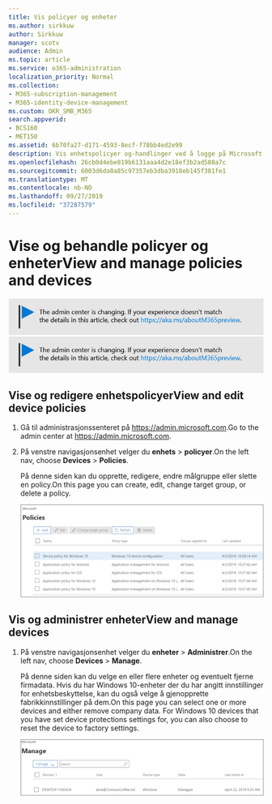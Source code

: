 ```yaml
---
title: Vis policyer og enheter
ms.author: sirkkuw
author: Sirkkuw
manager: scotv
audience: Admin
ms.topic: article
ms.service: o365-administration
localization_priority: Normal
ms.collection:
- M365-subscription-management
- M365-identity-device-management
ms.custom: OKR_SMB_M365
search.appverid:
- BCS160
- MET150
ms.assetid: 6b70fa27-d171-4593-8ecf-f78bb4ed2e99
description: Vis enhetspolicyer og-handlinger ved å logge på Microsoft 365 Business med global administratorlegitimasjon.
ms.openlocfilehash: 26cb0d4ebe819b6131aaa4d2e18ef3b2ad588a7c
ms.sourcegitcommit: 6003d6da0a85c97357eb3dba3918eb145f381fe1
ms.translationtype: MT
ms.contentlocale: nb-NO
ms.lasthandoff: 09/27/2019
ms.locfileid: "37287579"
---
```

# <a name="view-and-manage-policies-and-devices"></a><span data-ttu-id="8da20-103">Vise og behandle policyer og enheter</span><span class="sxs-lookup"><span data-stu-id="8da20-103">View and manage policies and devices</span></span>

<span data-ttu-id="8da20-104">[![Label å fortelle deg at Administrasjonssenteret er i endring, og du kan finne mer informasjon på aka.ms/aboutM365preview.](media/m365admincenterchanging.png)](https://docs.microsoft.com/office365/admin/microsoft-365-admin-center-preview)</span><span class="sxs-lookup"><span data-stu-id="8da20-104">[![Label to let you know the admin center is changing and you can find more details at aka.ms/aboutM365preview.](media/m365admincenterchanging.png)](https://docs.microsoft.com/office365/admin/microsoft-365-admin-center-preview)</span></span>

## <a name="view-and-edit-device-policies"></a><span data-ttu-id="8da20-105">Vise og redigere enhetspolicyer</span><span class="sxs-lookup"><span data-stu-id="8da20-105">View and edit device policies</span></span>

1.  <span data-ttu-id="8da20-106">Gå til administrasjonssenteret på <a href="https://go.microsoft.com/fwlink/p/?linkid=837890" target="_blank">https://admin.microsoft.com</a>.</span><span class="sxs-lookup"><span data-stu-id="8da20-106">Go to the admin center at <a href="https://go.microsoft.com/fwlink/p/?linkid=837890" target="_blank">https://admin.microsoft.com</a>.</span></span>
2. <span data-ttu-id="8da20-107">På venstre navigasjonsenhet velger du **enhets** \> **policyer**.</span><span class="sxs-lookup"><span data-stu-id="8da20-107">On the left nav, choose **Devices** \> **Policies**.</span></span>

    <span data-ttu-id="8da20-108">På denne siden kan du opprette, redigere, endre målgruppe eller slette en policy.</span><span class="sxs-lookup"><span data-stu-id="8da20-108">On this page you can create, edit, change target group, or delete a policy.</span></span>

    ![Screenshot of the Policies page](media/devicepolicies.png)
  
## <a name="view-and-manage-devices"></a><span data-ttu-id="8da20-110">Vis og administrer enheter</span><span class="sxs-lookup"><span data-stu-id="8da20-110">View and manage devices</span></span>


1. <span data-ttu-id="8da20-111">På venstre navigasjonsenhet velger du **enheter** \> **Administrer**.</span><span class="sxs-lookup"><span data-stu-id="8da20-111">On the left nav, choose **Devices** \> **Manage**.</span></span> 
    
    <span data-ttu-id="8da20-p101">På denne siden kan du velge en eller flere enheter og eventuelt fjerne firmadata. Hvis du har Windows 10-enheter der du har angitt innstillinger for enhetsbeskyttelse, kan du også velge å gjenopprette fabrikkinnstillinger på dem.</span><span class="sxs-lookup"><span data-stu-id="8da20-p101">On this page you can select one or more devices and either remove company data. For Windows 10 devices that you have set device protections settings for, you can also choose to reset the device to factory settings.</span></span>
  
   ![Siden Administrer enheter](media/devicesmanage.png)


